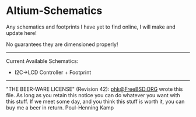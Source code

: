 # Altium-Schematics
Any schematics and footprints I have yet to find online, I will make and update here!

No guarantees they are dimensioned properly!

----------------------------------------------------------------------------
Current Available Schematics:
- I2C->LCD Controller + Footprint

----------------------------------------------------------------------------
"THE BEER-WARE LICENSE" (Revision 42):
<phk@FreeBSD.ORG> wrote this file.  As long as you retain this notice you
can do whatever you want with this stuff. If we meet some day, and you think
this stuff is worth it, you can buy me a beer in return.   Poul-Henning Kamp